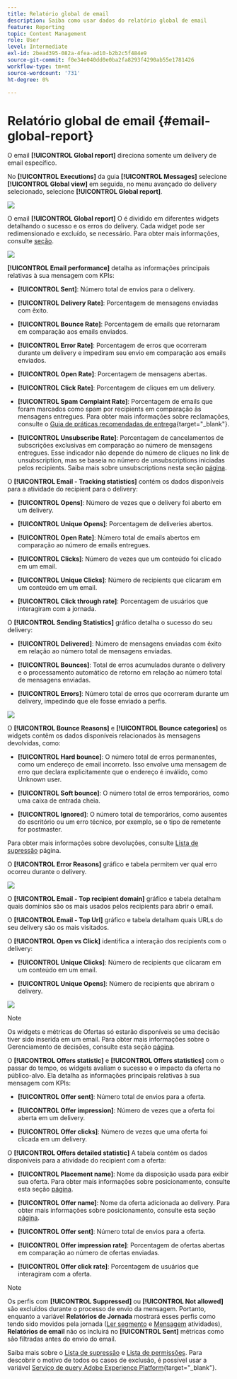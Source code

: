 ```yaml
---
title: Relatório global de email
description: Saiba como usar dados do relatório global de email
feature: Reporting
topic: Content Management
role: User
level: Intermediate
exl-id: 2bead395-082a-4fea-ad10-b2b2c5f484e9
source-git-commit: f0e34e040dd0e0ba2fa8293f4290ab55e1781426
workflow-type: tm+mt
source-wordcount: '731'
ht-degree: 0%

---
```


# Relatório global de email {#email-global-report}

O email **[!UICONTROL Global report]** direciona somente um delivery de email específico.

No **[!UICONTROL Executions]** da guia **[!UICONTROL Messages]** selecione **[!UICONTROL Global view]** em seguida, no menu avançado do delivery selecionado, selecione **[!UICONTROL Global report]**.

![](../assets/global_report_3.png)

O email **[!UICONTROL Global report]** O é dividido em diferentes widgets detalhando o sucesso e os erros do delivery. Cada widget pode ser redimensionado e excluído, se necessário. Para obter mais informações, consulte [seção](global-report.md#modify-dashboard).

![](../assets/global_report_4.png)

**[!UICONTROL Email performance]** detalha as informações principais relativas à sua mensagem com KPIs:

* **[!UICONTROL Sent]**: Número total de envios para o delivery.

* **[!UICONTROL Delivery Rate]**: Porcentagem de mensagens enviadas com êxito.

* **[!UICONTROL Bounce Rate]**: Porcentagem de emails que retornaram em comparação aos emails enviados.

* **[!UICONTROL Error Rate]**: Porcentagem de erros que ocorreram durante um delivery e impediram seu envio em comparação aos emails enviados.

* **[!UICONTROL Open Rate]**: Porcentagem de mensagens abertas.

* **[!UICONTROL Click Rate]**: Porcentagem de cliques em um delivery.

* **[!UICONTROL Spam Complaint Rate]**: Porcentagem de emails que foram marcados como spam por recipients em comparação às mensagens entregues. Para obter mais informações sobre reclamações, consulte o [Guia de práticas recomendadas de entrega](https://experienceleague.adobe.com/docs/deliverability-learn/deliverability-best-practice-guide/metrics-for-deliverability/complaints.html#metrics-for-deliverability){target=&quot;_blank&quot;}.

* **[!UICONTROL Unsubscribe Rate]**: Porcentagem de cancelamentos de subscrições exclusivas em comparação ao número de mensagens entregues. Esse indicador não depende do número de cliques no link de unsubscription, mas se baseia no número de unsubscriptions iniciadas pelos recipients. Saiba mais sobre unsubscriptions nesta seção [página](../consent.md).

O **[!UICONTROL Email - Tracking statistics]** contém os dados disponíveis para a atividade do recipient para o delivery:

* **[!UICONTROL Opens]**: Número de vezes que o delivery foi aberto em um delivery.

* **[!UICONTROL Unique Opens]**: Porcentagem de deliveries abertos.

* **[!UICONTROL Open Rate]**: Número total de emails abertos em comparação ao número de emails entregues.

* **[!UICONTROL Clicks]**: Número de vezes que um conteúdo foi clicado em um email.

* **[!UICONTROL Unique Clicks]**: Número de recipients que clicaram em um conteúdo em um email.

* **[!UICONTROL Click through rate]**: Porcentagem de usuários que interagiram com a jornada.

O **[!UICONTROL Sending Statistics]** gráfico detalha o sucesso do seu delivery:

* **[!UICONTROL Delivered]**: Número de mensagens enviadas com êxito em relação ao número total de mensagens enviadas.

* **[!UICONTROL Bounces]**: Total de erros acumulados durante o delivery e o processamento automático de retorno em relação ao número total de mensagens enviadas.

* **[!UICONTROL Errors]**: Número total de erros que ocorreram durante um delivery, impedindo que ele fosse enviado a perfis.

![](../assets/global_report_5.png)

O **[!UICONTROL Bounce Reasons]** e **[!UICONTROL Bounce categories]** os widgets contêm os dados disponíveis relacionados às mensagens devolvidas, como:

* **[!UICONTROL Hard bounce]**: O número total de erros permanentes, como um endereço de email incorreto. Isso envolve uma mensagem de erro que declara explicitamente que o endereço é inválido, como Unknown user.

* **[!UICONTROL Soft bounce]**: O número total de erros temporários, como uma caixa de entrada cheia.

* **[!UICONTROL Ignored]**: O número total de temporários, como ausentes do escritório ou um erro técnico, por exemplo, se o tipo de remetente for postmaster.

Para obter mais informações sobre devoluções, consulte [Lista de supressão](../suppression-list.md) página.

O **[!UICONTROL Error Reasons]** gráfico e tabela permitem ver qual erro ocorreu durante o delivery.

![](../assets/global_report_6.png)

O **[!UICONTROL Email - Top recipient domain]** gráfico e tabela detalham quais domínios são os mais usados pelos recipients para abrir o email.

O **[!UICONTROL Email - Top Url]** gráfico e tabela detalham quais URLs do seu delivery são os mais visitados.

O **[!UICONTROL Open vs Click]** identifica a interação dos recipients com o delivery:

* **[!UICONTROL Unique Clicks]**: Número de recipients que clicaram em um conteúdo em um email.

* **[!UICONTROL Unique Opens]**: Número de recipients que abriram o delivery.

![](../assets/global_report_20.png)

>[!NOTE]
>
>Os widgets e métricas de Ofertas só estarão disponíveis se uma decisão tiver sido inserida em um email. Para obter mais informações sobre o Gerenciamento de decisões, consulte esta seção [página](../offers/get-started/starting-offer-decisioning.md).

O **[!UICONTROL Offers statistic]** e **[!UICONTROL Offers statistics]** com o passar do tempo, os widgets avaliam o sucesso e o impacto da oferta no público-alvo. Ela detalha as informações principais relativas à sua mensagem com KPIs:

* **[!UICONTROL Offer sent]**: Número total de envios para a oferta.

* **[!UICONTROL Offer impression]**: Número de vezes que a oferta foi aberta em um delivery.

* **[!UICONTROL Offer clicks]**: Número de vezes que uma oferta foi clicada em um delivery.

O **[!UICONTROL Offers detailed statistic]** A tabela contém os dados disponíveis para a atividade do recipient com a oferta:

* **[!UICONTROL Placement name]**: Nome da disposição usada para exibir sua oferta. Para obter mais informações sobre posicionamento, consulte esta seção [página](../offers/offer-library/creating-placements.md).

* **[!UICONTROL Offer name]**: Nome da oferta adicionada ao delivery. Para obter mais informações sobre posicionamento, consulte esta seção [página](../offers/offer-library/creating-personalized-offers.md).

* **[!UICONTROL Offer sent]**: Número total de envios para a oferta.

* **[!UICONTROL Offer impression rate]**: Porcentagem de ofertas abertas em comparação ao número de ofertas enviadas.

* **[!UICONTROL Offer click rate]**: Porcentagem de usuários que interagiram com a oferta.

>[!NOTE]
>
>Os perfis com **[!UICONTROL Suppressed]** ou **[!UICONTROL Not allowed]** são excluídos durante o processo de envio da mensagem. Portanto, enquanto a variável **Relatórios de Jornada** mostrará esses perfis como tendo sido movidos pela jornada ([Ler segmento](../building-journeys/read-segment.md) e [Mensagem](../building-journeys/journeys-message.md) atividades), **Relatórios de email** não os incluirá no **[!UICONTROL Sent]** métricas como são filtradas antes do envio do email.
>
>Saiba mais sobre o [Lista de supressão](../suppression-list.md) e [Lista de permissões](../allow-list.md). Para descobrir o motivo de todos os casos de exclusão, é possível usar a variável [Serviço de query Adobe Experience Platform](https://experienceleague.adobe.com/docs/experience-platform/query/api/getting-started.html){target=&quot;_blank&quot;}.
